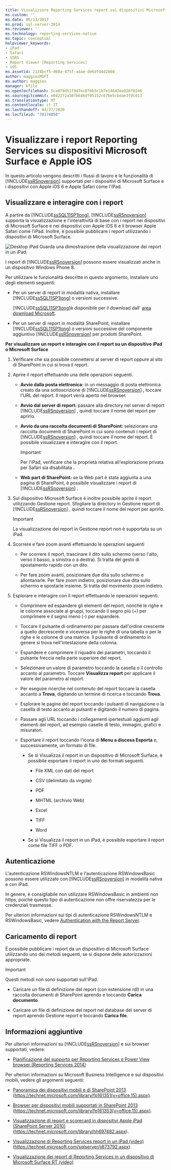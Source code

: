 ```yaml
---
title: Visualizzare Reporting Services report sui dispositivi Microsoft Surface e Apple iOS | Microsoft Docs
ms.custom: ''
ms.date: 06/13/2017
ms.prod: sql-server-2014
ms.reviewer: ''
ms.technology: reporting-services-native
ms.topic: conceptual
helpviewer_keywords:
- iPad
- Safari
- SSRS
- Report Viewer [Reporting Services]
- iOS
ms.assetid: 2124bcf5-d60a-475f-a4ae-de6df44d2860
author: maggiesMSFT
ms.author: maggies
manager: kfile
ms.openlocfilehash: 5ca879d51f947ec078b3c1b7e14842ea926f0240
ms.sourcegitcommit: e042272a38fb646df05152c676e5cbeae3f9cd13
ms.translationtype: MT
ms.contentlocale: it-IT
ms.lasthandoff: 04/27/2020
ms.locfileid: "78174850"
---
```

# <a name="view-reporting-services-reports-on-microsoft-surface-devices-and--apple-ios-devices"></a>Visualizzare i report Reporting Services su dispositivi Microsoft Surface e Apple iOS
  In questo articolo vengono descritti i flussi di lavoro e le funzionalità di [!INCLUDE[ssRSnoversion](../includes/ssrsnoversion-md.md)] supportati per i dispositivi di Microsoft Surface e i dispositivi con Apple iOS 6 e Apple Safari come l'iPad.

## <a name="view-and-interact-with-reports"></a>Visualizzare e interagire con i report
 A partire da [!INCLUDE[ssSQL11SP1long](../includes/sssql11sp1long-md.md)], [!INCLUDE[ssRSnoversion](../includes/ssrsnoversion-md.md)] supporta la visualizzazione e l'interattività di base con i report nei dispositivi di Microsoft Surface e nei dispositivi con Apple iOS 6 e il browser Apple Safari come l'iPad. Inoltre, è possibile pubblicare i report utilizzando i dispositivi di Microsoft Surface.

 ![Desktop iPad](media/videothumbnail.jpg "Desktop IPad") Guarda una dimostrazione della visualizzazione dei report in un iPad.

 I report di [!INCLUDE[ssRSnoversion](../includes/ssrsnoversion-md.md)] possono essere visualizzati anche in un dispositivo Windows Phone 8.

 Per utilizzare le funzionalità descritte in questo argomento, installare uno degli elementi seguenti:

-   Per un server di report in modalità nativa, installare [!INCLUDE[ssSQL11SP1long](../includes/sssql11sp1long-md.md)] o versioni successive.

     [!INCLUDE[ssSQL11SP1long](../includes/sssql11sp1long-md.md)]è disponibile per il download dall' [area download Microsoft](https://www.microsoft.com/download/details.aspx?id=35575).

-   Per un server di report in modalità SharePoint, installare [!INCLUDE[ssSQL11SP1long](../includes/sssql11sp1long-md.md)] o versioni successive del componente aggiuntivo [!INCLUDE[ssRSnoversion](../includes/ssrsnoversion-md.md)] per prodotti SharePoint.

 **Per visualizzare un report e interagire con il report su un dispositivo iPad o Microsoft Surface**

1.  Verificare che sia possibile connettersi al server di report oppure al sito di SharePoint in cui si trova il report.

2.  Aprire il report effettuando una delle operazioni seguenti.

    -   **Avvio dalla posta elettronica:** in un messaggio di posta elettronica creato da una sottoscrizione di [!INCLUDE[ssRSnoversion](../includes/ssrsnoversion-md.md)] , toccare l'URL del report. Il report verrà aperto nel browser.

    -   **Avvio dal server di report:** passare alla directory nel server di report [!INCLUDE[ssRSnoversion](../includes/ssrsnoversion-md.md)] , quindi toccare il nome del report per aprirlo.

    -   **Avvio da una raccolta documenti di SharePoint:** selezionare una raccolta documenti di SharePoint in cui sono contenuti i report di [!INCLUDE[ssRSnoversion](../includes/ssrsnoversion-md.md)] , quindi toccare il nome del report. È possibile visualizzare e interagire con il report.

        > [!IMPORTANT]
        >   Per l'iPad, verificare che la proprietà relativa all'esplorazione privata per Safari sia disabilitata **.**

    -   **Web part di SharePoint:** se la Web part è stata aggiunta a una pagina di SharePoint, è possibile visualizzare i report di [!INCLUDE[ssRSnoversion](../includes/ssrsnoversion-md.md)] .

3.  Sul dispositivo Microsoft Surface è inoltre possibile aprire il report utilizzando Gestione report. Sfogliare la directory in Gestione report di [!INCLUDE[ssRSnoversion](../includes/ssrsnoversion-md.md)] , quindi toccare il nome del report per aprirlo.

    > [!IMPORTANT]
    >  La visualizzazione dei report in Gestione report non è supportata su un iPad.

4.  Scorrere e fare zoom avanti effettuando le operazioni seguenti

    -   Per scorrere il report, trascinare il dito sullo schermo (verso l'alto, verso il basso, a sinistra o a destra). Si tratta del gesto di spostamento rapido con un dito.

    -   Per fare zoom avanti, posizionare due dita sullo schermo e allontanarle. Per fare zoom indietro, posizionare due dita sullo schermo e spostarle insieme. Si tratta del movimento zoom indietro.

5.  Esplorare e interagire con il report effettuando le operazioni seguenti.

    -   Comprimere ed espandere gli elementi del report, nonché le righe e le colonne associate ai gruppi, toccando il segno più (+) per comprimere e il segno meno (-) per espandere.

    -   Toccare il pulsante di ordinamento per passare dall'ordine crescente a quello decrescente e viceversa per le righe di una tabella o per le righe e le colonne di una matrice. Il pulsante di ordinamento in genere si trova nell'intestazione della colonna.

    -   Espandere e comprimere il riquadro dei parametri, toccando il pulsante freccia nella parte superiore del report.

    -   Selezionare un valore di parametro toccando la casella o il controllo accanto al parametro. Toccare **Visualizza report** per applicare il valore del parametro al report.

    -   Per eseguire ricerche nel contenuto del report toccare la casella accanto a **Trova**, digitando un termine di ricerca e toccando **Trova**.

    -   Esplorare le pagine del report toccando i pulsanti di navigazione o la casella di testo accanto ai pulsanti e digitando il numero di pagina.

    -   Passare agli URL toccando i collegamenti ipertestuali aggiunti agli elementi del report, ad esempio caselle di testo, immagini, grafici e misuratori.

    -   Esportare il report toccando l'icona di **Menu a discesa Esporta** e, successivamente, un formato di file.

        -   Se si Visualizza il report in un dispositivo di Microsoft Surface, è possibile esportare il report in uno dei formati seguenti.

            -   File XML con dati del report

            -   CSV (delimitato da virgole)

            -   PDF

            -   MHTML (archivio Web)

            -   Excel

            -   TIFF

            -   Word

        -   Se si Visualizza il report in un iPad, è possibile esportare il report come file TIFF o PDF.

## <a name="authentication"></a>Autenticazione
 L'autenticazione RSWindowsNTLM e l'autenticazione RSWindowsBasic possono essere utilizzate con [!INCLUDE[ssRSnoversion](../includes/ssrsnoversion-md.md)] in modalità nativa e con iPad.

 In genere, è consigliabile non utilizzare RSWindowsBasic in ambienti non https, poiché questo tipo di autenticazione non offre riservatezza per le credenziali trasmesse.

 Per ulteriori informazioni sui tipi di autenticazione RSWindowsNTLM e RSWindowsBasic, vedere [Authentication with the Report Server](security/authentication-with-the-report-server.md).

## <a name="uploading-reports"></a>Caricamento di report
 È possibile pubblicare i report da un dispositivo di Microsoft Surface utilizzando uno dei metodi seguenti, se si dispone delle autorizzazioni appropriate.

> [!IMPORTANT]
>  Questi metodi non sono supportati sull'iPad.

-   Caricare un file di definizione del report (con estensione rdl) in una raccolta documenti di SharePoint aprendo e toccando **Carica documento**.

-   Caricare un file di definizione del report nel database del server di report aprendo Gestione report e toccando **Carica file**.

## <a name="additional-information"></a>Informazioni aggiuntive
 Per ulteriori informazioni su [!INCLUDE[ssRSnoversion](../includes/ssrsnoversion-md.md)] e sui browser supportati, vedere:

-   [Pianificazione del supporto per Reporting Services e Power View browser &#40;Reporting Services 2014&#41;](../../2014/reporting-services/browser-support-for-reporting-services-and-power-view.md)

 Per ulteriori informazioni su Microsoft Business Intelligence e sui dispositivi mobili, vedere gli argomenti seguenti:

-   [Panoramica dei dispositivi mobili e di SharePoint 2013](https://technet.microsoft.com/library/fp161351\(v=office.15\).aspx) (https://technet.microsoft.com/library/fp161351(v=office.15).aspx).

-   [Browser per dispositivi mobili supportati in SharePoint 2013](https://technet.microsoft.com/library/fp161353\(v=office.15\).aspx) (https://technet.microsoft.com/library/fp161353(v=office.15).aspx).

-   [Visualizzazione di report e scorecard in dispositivi Apple iPad (SharePoint Server 2010)](https://technet.microsoft.com/library/hh697482.aspx) (https://technet.microsoft.com/library/hh697482.aspx).

-   [Visualizzazione di Reporting Services report in un iPad (video)](https://technet.microsoft.com/sqlserver/jj873792.aspx) (https://technet.microsoft.com/sqlserver/jj873792.aspx).

-   [Visualizzazione dei report di Reporting Services in un dispositivo di Microsoft Surface RT (video)](https://technet.microsoft.com/sqlserver/dn146017)


